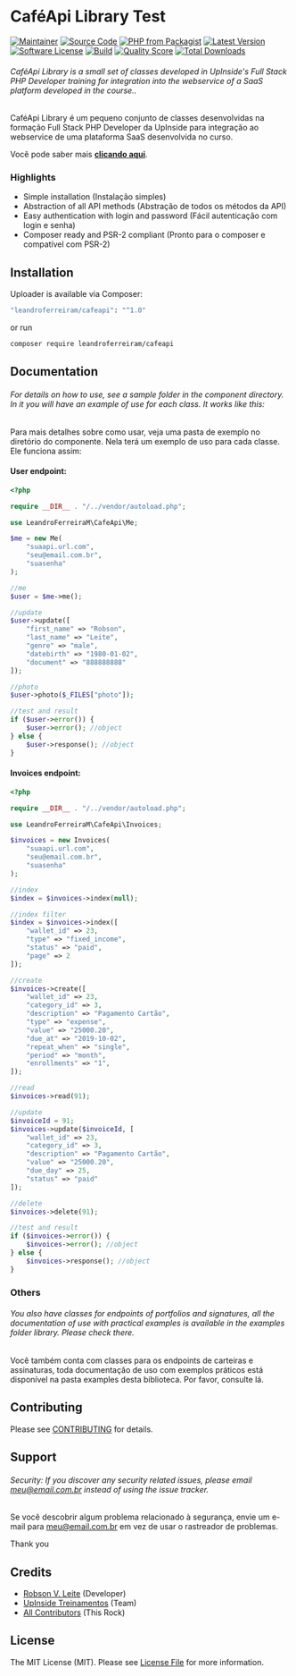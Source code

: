 # CaféApi Library Test

[![Maintainer](http://img.shields.io/badge/maintainer-@leandroferreiram-blue.svg?style=flat-square)](https://twitter.com/leandroferreiram)
[![Source Code](http://img.shields.io/badge/source-leandroferreiram/cafeapi-blue.svg?style=flat-square)](https://github.com/leandroferreiram/cafeapi)
[![PHP from Packagist](https://img.shields.io/packagist/php-v/leandroferreiram/cafeapi.svg?style=flat-square)](https://packagist.org/packages/leandroferreiram/cafeapi)
[![Latest Version](https://img.shields.io/github/release/leandroferreiram/cafeapi.svg?style=flat-square)](https://github.com/leandroferreiram/cafeapi/releases)
[![Software License](https://img.shields.io/badge/license-MIT-brightgreen.svg?style=flat-square)](LICENSE)
[![Build](https://img.shields.io/scrutinizer/build/g/leandroferreiram/cafeapi.svg?style=flat-square)](https://scrutinizer-ci.com/g/leandroferreiram/cafeapi)
[![Quality Score](https://img.shields.io/scrutinizer/g/leandroferreiram/cafeapi.svg?style=flat-square)](https://scrutinizer-ci.com/g/leandroferreiram/cafeapi)
[![Total Downloads](https://img.shields.io/packagist/dt/leandroferreiram/cafeapi.svg?style=flat-square)](https://packagist.org/packages/leandroferreiram/cafeapi)

###### CaféApi Library is a small set of classes developed in UpInside's Full Stack PHP Developer training for integration into the webservice of a SaaS platform developed in the course..

CaféApi Library é um pequeno conjunto de classes desenvolvidas na formação Full Stack PHP Developer da UpInside para integração ao webservice de uma plataforma SaaS desenvolvida no curso.

Você pode saber mais **[clicando aqui](https://www.upinside.com.br/fsphp)**.

### Highlights

- Simple installation (Instalação simples)
- Abstraction of all API methods (Abstração de todos os métodos da API)
- Easy authentication with login and password (Fácil autenticação com login e senha)
- Composer ready and PSR-2 compliant (Pronto para o composer e compatível com PSR-2)

## Installation

Uploader is available via Composer:

```bash
"leandroferreiram/cafeapi": "^1.0"
```

or run

```bash
composer require leandroferreiram/cafeapi
```

## Documentation

###### For details on how to use, see a sample folder in the component directory. In it you will have an example of use for each class. It works like this:

Para mais detalhes sobre como usar, veja uma pasta de exemplo no diretório do componente. Nela terá um exemplo de uso para cada classe. Ele funciona assim:

#### User endpoint:

```php
<?php

require __DIR__ . "/../vendor/autoload.php";

use LeandroFerreiraM\CafeApi\Me;

$me = new Me(
    "suaapi.url.com",
    "seu@email.com.br",
    "suasenha"
);

//me
$user = $me->me();

//update
$user->update([
    "first_name" => "Robson",
    "last_name" => "Leite",
    "genre" => "male",
    "datebirth" => "1980-01-02",
    "document" => "888888888"
]);

//photo
$user->photo($_FILES["photo"]);

//test and result
if ($user->error()) {
    $user->error(); //object
} else {
    $user->response(); //object
}
```

#### Invoices endpoint:

```php
<?php

require __DIR__ . "/../vendor/autoload.php";

use LeandroFerreiraM\CafeApi\Invoices;

$invoices = new Invoices(
    "suaapi.url.com",
    "seu@email.com.br",
    "suasenha"
);

//index
$index = $invoices->index(null);

//index filter
$index = $invoices->index([
    "wallet_id" => 23,
    "type" => "fixed_income",
    "status" => "paid",
    "page" => 2
]);

//create
$invoices->create([
    "wallet_id" => 23,
    "category_id" => 3,
    "description" => "Pagamento Cartão",
    "type" => "expense",
    "value" => "25000.20",
    "due_at" => "2019-10-02",
    "repeat_when" => "single",
    "period" => "month",
    "enrollments" => "1",
]);

//read
$invoices->read(91);

//update
$invoiceId = 91;
$invoices->update($invoiceId, [
    "wallet_id" => 23,
    "category_id" => 3,
    "description" => "Pagamento Cartão",
    "value" => "25000.20",
    "due_day" => 25,
    "status" => "paid"
]);

//delete
$invoices->delete(91);

//test and result
if ($invoices->error()) {
    $invoices->error(); //object
} else {
    $invoices->response(); //object
}
```

### Others

###### You also have classes for endpoints of portfolios and signatures, all the documentation of use with practical examples is available in the examples folder library. Please check there.

Você também conta com classes para os endpoints de carteiras e assinaturas, toda documentação de uso com exemplos práticos está disponível na pasta examples desta biblioteca. Por favor, consulte lá.

## Contributing

Please see [CONTRIBUTING](https://github.com/leandroferreiram/uploader/blob/master/CONTRIBUTING.md) for details.

## Support

###### Security: If you discover any security related issues, please email meu@email.com.br instead of using the issue tracker.

Se você descobrir algum problema relacionado à segurança, envie um e-mail para meu@email.com.br em vez de usar o rastreador de problemas.

Thank you

## Credits

- [Robson V. Leite](https://github.com/leandroferreiram) (Developer)
- [UpInside Treinamentos](https://github.com/leandroferreiram) (Team)
- [All Contributors](https://github.com/leandroferreiram/cafeapi/contributors) (This Rock)

## License

The MIT License (MIT). Please see [License File](https://github.com/leandroferreiram/cafeapi/blob/master/LICENSE) for more information.